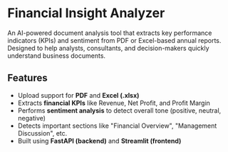 # Financial Insight Analyzer

An AI-powered document analysis tool that extracts key performance indicators (KPIs) and sentiment from PDF or Excel-based annual reports. Designed to help analysts, consultants, and decision-makers quickly understand business documents.

## Features

- Upload support for **PDF** and **Excel (.xlsx)**
- Extracts **financial KPIs** like Revenue, Net Profit, and Profit Margin
- Performs **sentiment analysis** to detect overall tone (positive, neutral, negative)
- Detects important sections like "Financial Overview", "Management Discussion", etc.
- Built using **FastAPI (backend)** and **Streamlit (frontend)**
   

